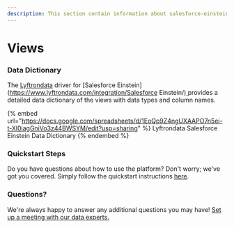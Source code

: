 ```yaml
---
description: This section contain information about salesforce-einstein connector views information
---
```


# Views

### Data Dictionary

The [Lyftrondata](https://www.lyftrondata.com/) driver for [Salesforce Einstein](https://www.lyftrondata.com/integration/Salesforce Einstein/)[ ](https://www.lyftrondata.com/integration/salesforce-einstein/)provides a detailed data dictionary of the views with data types and column names.

{% embed url="https://docs.google.com/spreadsheets/d/1EoQp9Z4ngUXAAPO7n5ei-t-Xl0iagGniVo3z44BWSYM/edit?usp=sharing" %}
Lyftrondata Salesforce Einstein Data Dictionary
{% endembed %}

### Quickstart Steps

Do you have questions about how to use the platform? Don't worry; we've got you covered. Simply follow the quickstart instructions [here](../../../../quickstart-steps.md).

### Questions? <a href="#questions" id="questions"></a>

We're always happy to answer any additional questions you may have! [Set up a meeting with our data experts.](https://www.lyftrondata.com/book-a-meeting/)


